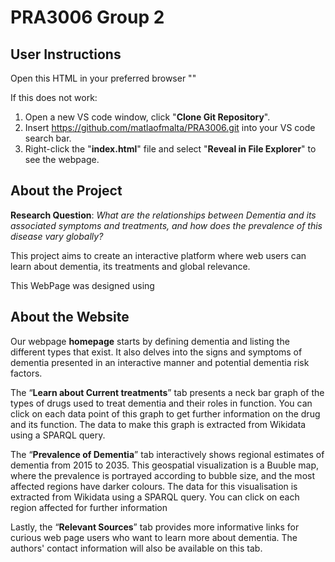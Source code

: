 # PRA3006 Group 2

## User Instructions
Open this HTML in your preferred browser ""

If this does not work:
1. Open a new VS code window, click "**Clone Git Repository**".
2. Insert https://github.com/matlaofmalta/PRA3006.git into your VS code search bar.
3. Right-click the "**index.html**" file and select "**Reveal in File Explorer**" to see the webpage.


## About the Project

**Research Question**: *What are the relationships between Dementia and its associated symptoms and treatments, and how does the prevalence of this disease vary globally?*

This project aims to create an interactive platform where web users can learn about dementia, its treatments and global relevance. 

This WebPage was designed using

## About the Website
Our webpage **homepage** starts by defining dementia and listing the different types that exist. It also delves into the signs and symptoms of dementia presented in an interactive manner and potential dementia risk factors.

The “**Learn about Current treatments**” tab presents a neck bar graph of the types of drugs used to treat dementia and their roles in function. You can click on each data point of this graph to get further information on the drug and its function. The data to make this graph is extracted from Wikidata using a SPARQL query. 

The “**Prevalence of Dementia**” tab interactively shows regional estimates of dementia from 2015 to 2035. This geospatial visualization is a Buuble map, where the prevalence is portrayed according to bubble size, and the most affected regions have darker colours. The data for this visualisation is extracted from Wikidata using a SPARQL query. 
 You can click on each region affected for further information

Lastly, the “**Relevant Sources**” tab provides more informative links for curious web page users who want to learn more about dementia. The authors' contact information will also be available on this tab.
